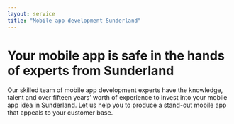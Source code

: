 ```yaml
---
layout: service
title: "Mobile app development Sunderland"
---
```

# Your mobile app is safe in the hands of experts from Sunderland
Our skilled team of mobile app development experts have the knowledge, talent and over fifteen years’ worth of experience to invest into your mobile app idea in Sunderland. Let us help you to produce a stand-out mobile app that appeals to your customer base.